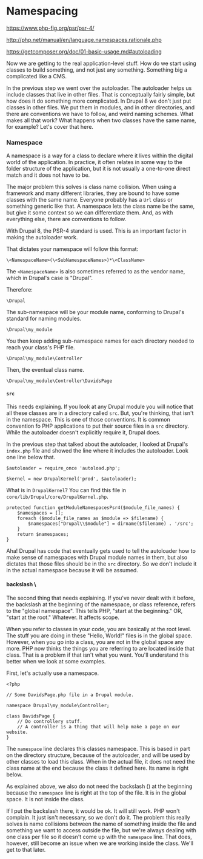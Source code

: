 # Namespacing

https://www.php-fig.org/psr/psr-4/

http://php.net/manual/en/language.namespaces.rationale.php

https://getcomposer.org/doc/01-basic-usage.md#autoloading

Now we are getting to the real application-level stuff. How do we start using classes to build something, and not 
just any something. Something big a complicated like a CMS.

In the previous step we went over the autoloader. The autoloader helps us include classes that live in other files. That 
is conceptually fairly simple, but how does it do something more complicated. In Drupal 8 we don't just put classes in
other files. We put them in modules, and in other directories, and there are conventions we have to follow, and weird 
naming schemes. What makes all that work? What happens when two classes have the same name, for example? Let's cover 
that here.

### Namespace

A namespace is a way for a class to declare where it lives within the digital world of the application. In practice, it 
often relates in some way to the folder structure of the application, but it is not usually a one-to-one direct match 
and it does not have to be.

The major problem this solves is class name collision. When using a framework and many different libraries, they are 
bound to have some classes with the same name. Everyone probably has a `Url` class or something generic like that. A 
namespace lets the class name be the same, but give it some context so we can differentiate them. And, as with 
everything else, there are conventions to follow.

With Drupal 8, the PSR-4 standard is used. This is an important factor in making the autoloader work.

That dictates your namespace will follow this format:

```$xslt
\<NamespaceName>(\<SubNamespaceNames>)*\<ClassName>
```

The `<NamespaceName>` is also sometimes referred to as the vendor name, which in Drupal's case is "Drupal".

Therefore:

```$xslt
\Drupal
```

The sub-namespace will be your module name, conforming to Drupal's standard for naming modules.

```$xslt
\Drupal\my_module
```

You then keep adding sub-namespace names for each directory needed to reach your class's PHP file.

```$xslt
\Drupal\my_module\Controller
```

Then, the eventual class name.

```$xslt
\Drupal\my_module\Controller\DavidsPage
```

#### `src`

This needs explaining. If you look at any Drupal module you will notice that all these classes are in a directory 
called `src`. But, you're thinking, that isn't in the namespace. This is one of those conventions. It is common 
convention fo PHP applications to put their source files in a `src` directory. While the autoloader doesn't explicitly 
require it, Drupal does.

In the previous step that talked about the autoloader, I looked at Drupal's `index.php` file and showed the line where 
it includes the autoloader. Look one line below that.

```$xslt
$autoloader = require_once 'autoload.php';
 
$kernel = new DrupalKernel('prod', $autoloader);
```

What is in `DrupalKernel`? You can find this file in `core/lib/Drupal/core/DrupalKernel.php`.

```$xslt
protected function getModuleNamespacesPsr4($module_file_names) {
    $namespaces = [];
    foreach ($module_file_names as $module => $filename) {
        $namespaces["Drupal\\$module"] = dirname($filename) . '/src';
    }
    return $namespaces;
}
```

Aha! Drupal has code that eventually gets used to tell the autoloader how to make sense of namespaces with Drupal module
names in them, but also dictates that those files should be in the `src` directory. So we don't include it in the actual 
namespace because it will be assumed.

#### backslash \

The second thing that needs explaining. If you've never dealt with it before, the backslash at the beginning of the 
namespace, or class reference, refers to the "global namespace". This tells PHP, "start at the beginning." OR, 
"start at the root." Whatever. It affects scope.

When you refer to classes in your code, you are basically at the root level. The stuff you are doing in these 
"Hello, World!" files is in the global space. However, when you go into a class, you are not in the global space any 
more. PHP now thinks the things you are referring to are located inside that class. That is a problem if that isn't 
what you want. You'll understand this better when we look at some examples.

First, let's actually use a namespace.

```$xslt
<?php
 
// Some DavidsPage.php file in a Drupal module.
 
namespace Drupal\my_module\Controller;
 
class DavidsPage {
    // Do controllery stuff.
    // A controller is a thing that will help make a page on our website.
}
```

The `namespace` line declares this classes namespace. This is based in part on the directory structure, because of 
the autoloader, and will be used by other classes to load this class. When in the actual file, it does not need the 
class name at the end because the class it defined here. Its name is right below.

As explained above, we also do not need the backslash (\) at the beginning because the `namespace` line is right at the 
top of the file. It is in the global space. It is not inside the class.

If I put the backslash there, it would be ok. It will still work. PHP won't complain. It just isn't necessary, so we don't 
do it. The problem this really solves is name collisions between the name of something inside the file and something 
we want to access outside the file, but we're always dealing with one class per file so it doesn't come up with the 
`namespace` line. That does, however, still become an issue when we are working inside the class. We'll get to that 
later.